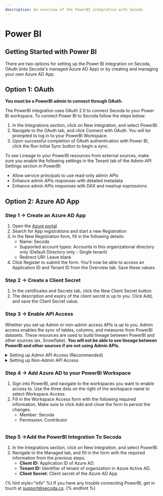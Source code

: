 ```yaml
---
description: An overview of the PowerBI integration with Secoda
---
```


# Power BI

## **Getting Started with Power BI** <a href="#h_3a4bfd6458" id="h_3a4bfd6458"></a>

There are two options for setting up the Power BI integration on Secoda, OAuth (into Secoda's managed Azure AD App) or by creating and managing your own Azure AD App.

## Option 1: OAuth

**You must be a PowerBI admin to connect through OAuth.**

The PowerBI integration uses OAuth 2.0 to connect Secoda to your Power BI workspace. To connect Power BI to Secoda follow the steps below:

1. In the Integrations section, click on New Integration, and select PowerBI.
2. Navigate to the OAuth tab, and click Connect with OAuth. You will be prompted to log in to your PowerBI Workspace.&#x20;
3. Upon successful completion of OAuth authentication with Power BI, click the Run Initial Sync button to begin a sync.

To see Lineage to your PowerBI resources from external sources, make sure you enable the following settings in the Tenant tab of the Admin API Settings section in PowerBI:

* Allow service principals to use read-only admin APIs
* Enhance admin APIs responses with detailed metadata
* Enhance admin APIs responses with DAX and mashup expressions

## Option 2: Azure AD App

### Step 1 -> Create an Azure AD App

1. Open the [Azure portal](https://portal.azure.com/)
2. Search for App registrations and start a new Registration
3. In the New Registration form, fill in the following details:
   * Name: Secoda
   * Supported account types: Accounts in this organizational directory only (Default Directory only - Single tenant)
   * Redirect URI: Leave blank
4. Click Register to submit the form. You'll now be able to access an Application ID and Tenant ID from the Overview tab. Save these values.

### Step 2 -> Create a Client Secret

1. In the certificates and Secrets tab, click the New Client Secret button.
2. The description and expiry of the client secret is up to you. Click Add, and save the Client Secret value.&#x20;

### Step 3 -> Enable API Access

Whether you set up Admin or non-admin access APIs is up to you. Admin access enables the sync of tables, columns, and measures from PowerBI datasets. These resources are used to build lineage between PowerBI and other sources (ex. Snowflake). **You will not be able to see lineage between PowerBI and other sources if are not using Admin APIs.**

<details>

<summary>Setting up Admin API Access (Recommended)</summary>

**In the Azure Portal:**

1. Navigate to the Azure Active Directory link.&#x20;
2. In the Groups tab, create a new group with the following **required** information.&#x20;
   * Group type: Security
   * Group name: PowerBI API Access
3. Search for and select Secoda in the Members list. Click Create to complete the process.

**In Power BI:**

1. Navigate to the tenant settings page. You must be a Power BI admin to see this page.&#x20;
2. In the Tenant settings tab, navigate to the Developer Settings section, and enable the following setting:
   * Allow service principals to use Power BI APIs (Make sure to add the PowerBI API Access Group you created in the previous step)
3. Admin API Settings section under the Tenant settings tab, enable the following settings:
   * Allow service principals to use read-only admin APIs
   * Enhance admin APIs responses with detailed metadata
   * Enhance admin APIs responses with DAX and mashup expressions

</details>

<details>

<summary>Setting up Non-Admin API Access</summary>

1. In the Azure Portal, navigate to the API Permissions tab and click Add a Permission.
2. The following permissions, under the PowerBI Service, must be added to enable access by Secoda.&#x20;
   * Dashboard Read All
   * Dataflow Read All
   * Dataset Read All
   * Gateway Read All
   * Pipeline Read All
   * Report Read All
   * Workspace Read All

</details>

### **Step 4 -> Add Azure AD to your PowerBI Workspace**

1. Sign into PowerBI, and navigate to the workspaces you want to enable access to. Use the three dots on the right of the workspace name to select Workspace Access.
2. Fill in the Workspace Access form with the following required information. Make sure to click Add and close the form to persist the changes.
   * Member: Secoda
   * Permission: Contributor

<figure><img src="https://secoda-public-media-assets.s3.amazonaws.com/fff89f8c-0a6b-467c-97c1-e4a572f6713d.png" alt=""></figure>

### Step 5 ->Add the PowerBI Integration To Secoda

1. In the Integrations section, click on New Integration, and select PowerBI.
2. Navigate to the Managed tab, and fill in the form with the required information from the previous steps.
   * **Client ID:** Application ID of Azure AD.
   * **Tenant ID:** Identifier of tenant of organization in Azure Active AD.
   * **Client Secret:** Client secret of the Azure AD App

{% hint style="info" %}
If you have any trouble connecting PowerBI, get in touch at [support@secoda.co](mailto:support@secoda.co).
{% endhint %}
